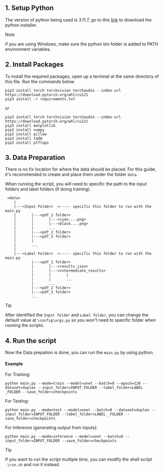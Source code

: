 ## 1. Setup Python
The version of python being used is 3.11.7, go to this [link](https://www.python.org/downloads/release/python-3117/) to download the python installer.

> [!NOTE]
> if you are using Windows, make sure the python bin folder is added to PATH environment variables. 

## 2. Install Packages
To install the required packages, open up a terminal at the same directory of this file. Run the commands below
```
pip3 install torch torchvision torchaudio --index-url https://download.pytorch.org/whl/cu121
pip3 install -r requirements.txt
```
or 
```
pip3 install torch torchvision torchaudio --index-url https://download.pytorch.org/whl/cu121
pip3 install matplotlib
pip3 install numpy
pip3 install pillow
pip3 install tqdm
pip3 install ptflops
```

## 3. Data Preparation
There is no fix location for where the data should be placed. For this guide, it's recommended to create and place them under the folder `data`. 

When running the script, you will need to specific the path to the input folders and label folders (if doing training).

```
 <data>
    |
    |---<Input Folder>  <----- specific this folder to run with the main.py
    |       |---<pdf_1 folder>
    |       |       |---<cyan....png>
    |       |       |---<black....png>
    |       |       ...
    |       |---<pdf_2 folder>
    |       |---<pdf_3 folder>
    |       |
    |       ...
    |
    |---<Label Folder>  <----- specific this folder to run with the main.py
            |---<pdf_1 folder>
            |       |---<results.json>
            |       |---<intermediate_results>
            |       |       |
            |       |       ...
            |       ...
            |---<pdf_2 folder>
            |---<pdf_3 folder>
            ...
```

> [!TIP]
> After identified the `Input folder` and `Label folder`, you can change the default value at `\config\args.py` so you won't need to specific folder when running the scripts.

## 4.  Run the script
Now the Data prepation is done, you can run the `main.py` by using python.

#### Example
For Training:
```
python main.py --mode=train --model=unet --batch=8 --epoch=120 --dataset=duplex --input_folder=INPUT_FOLDER --label_folder=LABEL _FOLDER --save_folder=checkpoints
```

For Testing:
```
python main.py --mode=test --model=unet --batch=8 --dataset=duplex --input_folder=INPUT_FOLDER --label_folder=LABEL _FOLDER --save_folder=checkpoints
```

For Inference (generating output from inputs):
```
python main.py --mode=inference --model=unet --batch=8 --input_folder=INPUT_FOLDER --save_folder=checkpoints
```

> [!TIP]
> If you want to run the script multiple time, you can modify the shell script `.\run.sh` and run it instead.